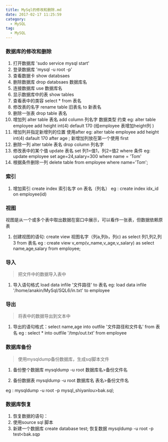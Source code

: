 ```yaml
---
title: MySql的修改和删除.md
date: 2017-02-17 11:25:59
category:
  - MySQL
tag:
  - MySQL
---
```


### 数据库的修改和删除 ###
1. 打开数据库 'sudo service mysql start'
2. 登录数据库 'mysql -u root -p'
3. 查看数据卡 show databsaes
4. 删除数据库 drop databsaes 数据库名
5. 连接数据库 use 数据库名
6. 显示数据库中的表 show tables
7. 查看表中的类容 select * from 表名
8. 修改表的名字 rename table 旧表名 to 新表名
9. 删除一张表 drop table 表名
10. 增加列 alter table 表名 add column 列名字 数据类型 约束 eg: alter table employee add height int(4) default 170  (给employee 表增加height列 )
11. 增加列并指定新增列的位置 使用after  eg: alter table employee add height int(4) dafault 170 after age ; 新增加列放在第一个使用 first
12. 删除一列 alter table 表名 drop column 列名字
13. 修改表中的某个值 update 表名 set 列1=值1，列2=值2 where 条件 eg: update employee set age=24,salary=300 where name = 'Tom'
14. 根据条件删除一列 delete table from employee where name='Tom';

### 索引 ###
1. 增加索引 create index 索引名字 on 表名（列名）
  eg : create index idx_id on employee(id)

### 视图 ###
视图是从一个或多个表中取出数据在窗口中展示，可以看作一张表，但数据依赖原表

1. 创建视图的语句: create view 视图名字（列a,列b，列c) as select 列1,列2,列3 from 表名
  eg : create view v_emp(v_name,v_age,v_salary) as select name,age,salary from employee;

### 导入 ####
> 把文件中的数据导入表中

1. 导入语句格式 load data infile '文件路径' to 表名
  eg: load data infile '/home/anakin/MySql/SQL6/in.txt' to employee

### 导出 ###
> 将表中的数据导出到文本中

1. 导出的语句格式：select name,age into outfile '文件路径和文件名' from 表名
  eg : select * into outfile '/tmp/out.txt' from employee

### 数据库备份 ###
> 使用mysqldump备份数据库，生成sql脚本文件

1. 备份整个数据库 mysqldump -u root 数据库名>备份文件名

2. 备份数据表 mysqldump -u root 数据库名 表名>备份文件名


eg : mysqldump -u root -p mysql_shiyanlou>bak.sql;

### 数据库恢复 ###

1. 恢复数据的语句：
  1. 使用source sql 脚本
  2. 新建一个数据库 create database test;  恢复数据 mysqldump -u root -p test<bak.sqp

